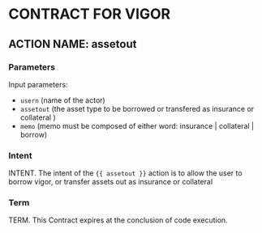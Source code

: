# CONTRACT FOR VIGOR 

## ACTION NAME: assetout

### Parameters
Input parameters:

* `usern`     (name of the actor)
* `assetout`  (the asset type to be borrowed or transfered as insurance or collateral )
* `memo`      (memo must be composed of either word: insurance | collateral | borrow)


### Intent
INTENT.  The intent of the `{{ assetout }}` action is to allow the user to borrow vigor, or transfer assets out as  insurance or collateral


### Term
TERM.  This Contract expires at the conclusion of code execution.